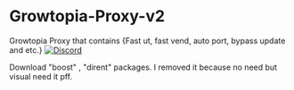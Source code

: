 # Growtopia-Proxy-v2
Growtopia Proxy that contains {Fast ut, fast vend, auto port, bypass update and etc.}
[![Discord](https://img.shields.io/discord/917888904751874078?color=%23000000&style=plastic?label=discord)](https://discord.gg/y9ypPXtPrz)


Download "boost" , "dirent" packages. I removed it because no need but visual need it pff.
